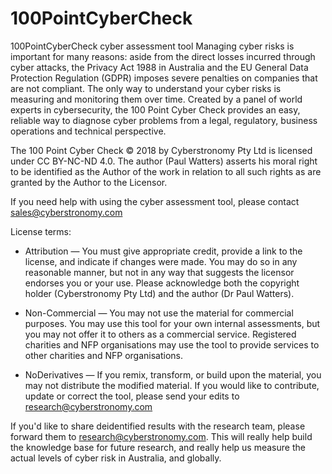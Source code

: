 # 100PointCyberCheck
100PointCyberCheck cyber assessment tool
Managing cyber risks is important for many reasons: aside from the direct losses incurred through cyber attacks, the Privacy Act 1988 in Australia and the EU General Data Protection Regulation (GDPR) imposes severe penalties on companies that are not compliant. The only way to understand your cyber risks is measuring and monitoring them over time. Created by a panel of world experts in cybersecurity, the 100 Point Cyber Check provides an easy, reliable way to diagnose cyber problems from a legal, regulatory, business operations and technical perspective.

The 100 Point Cyber Check © 2018 by Cyberstronomy Pty Ltd is licensed under CC BY-NC-ND 4.0. The author (Paul Watters) asserts his moral right to be identified as the Author of the work in relation to all such rights as are granted by the Author to the Licensor.

If you need help with using the cyber assessment tool, please contact sales@cyberstronomy.com

License terms:

* Attribution — You must give appropriate credit, provide a link to the license, and indicate if changes were made. You may do so in any reasonable manner, but not in any way that suggests the licensor endorses you or your use. Please acknowledge both the copyright holder (Cyberstronomy Pty Ltd) and the author (Dr Paul Watters).

* Non-Commercial — You may not use the material for commercial purposes. You may use this tool for your own internal assessments, but you may not offer it to others as a commercial service. Registered charities and NFP organisations may use the tool to provide services to other charities and NFP organisations.

* NoDerivatives — If you remix, transform, or build upon the material, you may not distribute the modified material. If you would like to contribute, update or correct the tool, please send your edits to research@cyberstronomy.com

If you'd like to share deidentified results with the research team, please forward them to research@cyberstronomy.com. This will really help build the knowledge base for future research, and really help us measure the actual levels of cyber risk in Australia, and globally.
